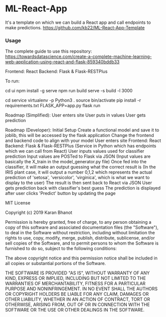 # ML-React-App
It's a template on which we can build a React app and call endpoints to make predictions.
https://github.com/kb22/ML-React-App-Template

### Usage
The complete guide to use this repository: https://towardsdatascience.com/create-a-complete-machine-learning-web-application-using-react-and-flask-859340bddb33

Frontend: React
Backend: Flask & Flask-RESTPlus

To run:

cd ui
npm install -g serve
npm run build
serve -s build -l 3000

cd service
virtualenv -p Python3 .
source bin/activate
pip install -r requirements.txt
FLASK_APP=app.py flask run


Roadmap (Simplified):
User enters site
User puts in values
User gets prediction


Roadmap (Developer):
Initial Setup
    Create a functional model and save it to joblib, this will be accessed by the flask application
    Change the frontend and backend code to align with your model
User enters site
    Frontend: React
    Backend: Flask & Flask-RESTPlus (Service in Python which has endpoints which we can call from React)
User inputs values used for classifier prediction
    Input values are POSTed to Flask via JSON 
        (Input values are basically the X_train in the model_generator.py file)
    Once fed into the classifier, it will make an output guessing what the correct result is
        (In the IRIS plant case, it will output a number 0,1,2 which represents the actual prediction of 'setosa', 'versicolor', 'virginica', which is what we want to display to the user)
    The result is then sent back to React via JSON
User gets prediction back with classifier's best guess 
    The prediction is displayed after user clicks 'Predict' button by updating the page



MIT License

Copyright (c) 2019 Karan Bhanot

Permission is hereby granted, free of charge, to any person obtaining a copy
of this software and associated documentation files (the "Software"), to deal
in the Software without restriction, including without limitation the rights
to use, copy, modify, merge, publish, distribute, sublicense, and/or sell
copies of the Software, and to permit persons to whom the Software is
furnished to do so, subject to the following conditions:

The above copyright notice and this permission notice shall be included in all
copies or substantial portions of the Software.

THE SOFTWARE IS PROVIDED "AS IS", WITHOUT WARRANTY OF ANY KIND, EXPRESS OR
IMPLIED, INCLUDING BUT NOT LIMITED TO THE WARRANTIES OF MERCHANTABILITY,
FITNESS FOR A PARTICULAR PURPOSE AND NONINFRINGEMENT. IN NO EVENT SHALL THE
AUTHORS OR COPYRIGHT HOLDERS BE LIABLE FOR ANY CLAIM, DAMAGES OR OTHER
LIABILITY, WHETHER IN AN ACTION OF CONTRACT, TORT OR OTHERWISE, ARISING FROM,
OUT OF OR IN CONNECTION WITH THE SOFTWARE OR THE USE OR OTHER DEALINGS IN THE
SOFTWARE.

